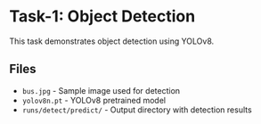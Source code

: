 # Task-1: Object Detection

This task demonstrates object detection using YOLOv8.

## Files

- `bus.jpg` - Sample image used for detection
- `yolov8n.pt` - YOLOv8 pretrained model
- `runs/detect/predict/` - Output directory with detection results
